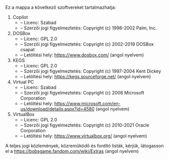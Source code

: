 ﻿Ez a mappa a következő szoftvereket tartalmazhatja:

1. Copilot
   - – Licenc: Szabad
   - – Szerzői jogi figyelmeztetés: Copyright (c) 1998-2002 Palm, Inc.
2. DOSBox
   - – Licenc: GPL 2.0
   - – Szerzői jogi figyelmeztetés: Copyright (c) 2002-2019 DOSBox csapat
   - – Letöltési hely: https://www.dosbox.com/ (angol nyelvem)
3. KEGS
   - – Licenc: GPL 2.0
   - – Szerzői jogi figyelmeztetés: Copyright (c) 1997-2004 Kent Dickey
   - – Letöltési hely: https://kegs.sourceforge.net/ (angol nyelvem)
4. Virtual PC
   - – Licenc: Szabad
   - – Szerzői jogi figyelmeztetés: Copyright (c) 2008 Microsoft Corporation
   - – Letöltési hely: https://www.microsoft.com/en-us/download/details.aspx?id=4580 (angol nyelvem)
5. VirtualBox
   - – Licenc: GPL 2.0
   - – Szerzői jogi figyelmeztetés: Copyright (c) 2010-2021 Oracle Corporation
   - – Letöltési hely: https://www.virtualbox.org/ (angol nyelvem)

A teljes jogi közlemények, közreműködő és fordító listák, kérjük, látogasson el a https://bobsgame.fandom.com/wiki/Extras (angol nyelvem)
